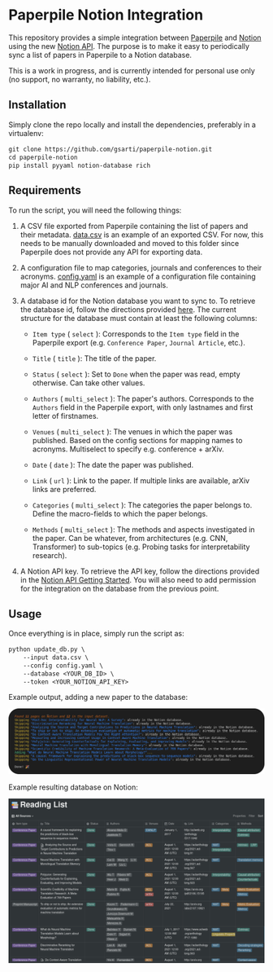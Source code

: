# Paperpile Notion Integration

This repository provides a simple integration between [Paperpile](https://paperpile.com/) and [Notion](www.notion.so) using the new [Notion API](https://developers.notion.com/). The purpose is to make it easy to periodically sync a list of papers in Paperpile to a Notion database.

This is a work in progress, and is currently intended for personal use only (no support, no warranty, no liability, etc.).

## Installation

Simply clone the repo locally and install the dependencies, preferably in a virtualenv:

```shell
git clone https://github.com/gsarti/paperpile-notion.git
cd paperpile-notion
pip install pyyaml notion-database rich
```

## Requirements

To run the script, you will need the following things:

1. A CSV file exported from Paperpile containing the list of papers and their metadata. [data.csv](data.csv) is an example of an exported CSV. For now, this needs to be manually downloaded and moved to this folder since Paperpile does not provide any API for exporting data.

2. A configuration file to map categories, journals and conferences to their acronyms. [config.yaml](config.yaml) is an example of a configuration file containing major AI and NLP conferences and journals.

3. A database id for the Notion database you want to sync to. To retrieve the database id, follow the directions provided [here](https://developers.notion.com/docs/working-with-databases). The current structure for the database must contain at least the following columns:

    - `Item type`  ( `select` ): Corresponds to the `Item type` field in the Paperpile export (e.g. `Conference Paper`, `Journal Article`, etc.).

    - `Title`  ( `title` ): The title of the paper.

    - `Status` ( `select` ): Set to `Done` when the paper was read, empty otherwise. Can take other values.

    - `Authors` ( `multi_select` ): The paper's authors. Corresponds to the `Authors` field in the Paperpile export, with only lastnames and first letter of firstnames.

    - `Venues` ( `multi_select` ): The venues in which the paper was published. Based on the config sections for mapping names to acronyms. Multiselect to specify e.g. conference + arXiv.

    - `Date` ( `date` ): The date the paper was published.

    - `Link` ( `url` ): Link to the paper. If multiple links are available, arXiv links are preferred.

    - `Categories` ( `multi_select` ): The categories the paper belongs to. Define the macro-fields to which the paper belongs.

    - `Methods` ( `multi_select` ): The methods and aspects investigated in the paper. Can be whatever, from architectures (e.g. CNN, Transformer) to sub-topics (e.g. Probing tasks for interpretability research).

4. A Notion API key. To retrieve the API key, follow the directions provided in the [Notion API Getting Started](https://developers.notion.com/docs/getting-started). You will also need to add permission for the integration on the database from the previous point.

## Usage

Once everything is in place, simply run the script as:

```shell
python update_db.py \
    --input data.csv \
    --config config.yaml \
    --database <YOUR_DB_ID> \
    --token <YOUR_NOTION_API_KEY>
```

Example output, adding a new paper to the database:

![Console output](img/output.png)

Example resulting database on Notion:

![Notion result](img/notion_result.png)